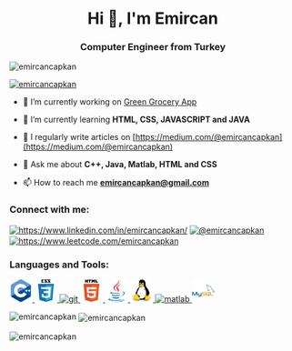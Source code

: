 <h1 align="center">Hi 👋, I'm Emircan</h1>
<h3 align="center">Computer Engineer from Turkey</h3>

<p align="left"> <img src="https://komarev.com/ghpvc/?username=emircancapkan&label=Profile%20views&color=0e75b6&style=flat" alt="emircancapkan" /> </p>

<p align="left"> <a href="https://github.com/ryo-ma/github-profile-trophy"><img src="https://github-profile-trophy.vercel.app/?username=emircancapkan" alt="emircancapkan" /></a> </p>

- 🔭 I’m currently working on [Green Grocery App](https://github.com/emircancapkan/Green-Grocery-App)

- 🌱 I’m currently learning **HTML, CSS, JAVASCRIPT and JAVA**

- 📝 I regularly write articles on [https://medium.com/@emircancapkan](https://medium.com/@emircancapkan)

- 💬 Ask me about **C++, Java, Matlab, HTML and CSS**

- 📫 How to reach me **emircancapkan@gmail.com**

<h3 align="left">Connect with me:</h3>
<p align="left">
<a href="https://linkedin.com/in/https://www.linkedin.com/in/emircancapkan/" target="blank"><img align="center" src="https://raw.githubusercontent.com/rahuldkjain/github-profile-readme-generator/master/src/images/icons/Social/linked-in-alt.svg" alt="https://www.linkedin.com/in/emircancapkan/" height="30" width="40" /></a>
<a href="https://medium.com/@emircancapkan" target="blank"><img align="center" src="https://raw.githubusercontent.com/rahuldkjain/github-profile-readme-generator/master/src/images/icons/Social/medium.svg" alt="@emircancapkan" height="30" width="40" /></a>
<a href="https://www.leetcode.com/https://www.leetcode.com/emircancapkan" target="blank"><img align="center" src="https://raw.githubusercontent.com/rahuldkjain/github-profile-readme-generator/master/src/images/icons/Social/leet-code.svg" alt="https://www.leetcode.com/emircancapkan" height="30" width="40" /></a>
</p>

<h3 align="left">Languages and Tools:</h3>
<p align="left"> <a href="https://www.w3schools.com/cpp/" target="_blank" rel="noreferrer"> <img src="https://raw.githubusercontent.com/devicons/devicon/master/icons/cplusplus/cplusplus-original.svg" alt="cplusplus" width="40" height="40"/> </a> <a href="https://www.w3schools.com/css/" target="_blank" rel="noreferrer"> <img src="https://raw.githubusercontent.com/devicons/devicon/master/icons/css3/css3-original-wordmark.svg" alt="css3" width="40" height="40"/> </a> <a href="https://git-scm.com/" target="_blank" rel="noreferrer"> <img src="https://www.vectorlogo.zone/logos/git-scm/git-scm-icon.svg" alt="git" width="40" height="40"/> </a> <a href="https://www.w3.org/html/" target="_blank" rel="noreferrer"> <img src="https://raw.githubusercontent.com/devicons/devicon/master/icons/html5/html5-original-wordmark.svg" alt="html5" width="40" height="40"/> </a> <a href="https://www.java.com" target="_blank" rel="noreferrer"> <img src="https://raw.githubusercontent.com/devicons/devicon/master/icons/java/java-original.svg" alt="java" width="40" height="40"/> </a> <a href="https://www.linux.org/" target="_blank" rel="noreferrer"> <img src="https://raw.githubusercontent.com/devicons/devicon/master/icons/linux/linux-original.svg" alt="linux" width="40" height="40"/> </a> <a href="https://www.mathworks.com/" target="_blank" rel="noreferrer"> <img src="https://upload.wikimedia.org/wikipedia/commons/2/21/Matlab_Logo.png" alt="matlab" width="40" height="40"/> </a> <a href="https://www.mysql.com/" target="_blank" rel="noreferrer"> <img src="https://raw.githubusercontent.com/devicons/devicon/master/icons/mysql/mysql-original-wordmark.svg" alt="mysql" width="40" height="40"/> </a> </p>

<p><img align="left" src="https://github-readme-stats.vercel.app/api/top-langs?username=emircancapkan&show_icons=true&locale=en&layout=compact" alt="emircancapkan" /></p>

<p>&nbsp;<img align="center" src="https://github-readme-stats.vercel.app/api?username=emircancapkan&show_icons=true&locale=en" alt="emircancapkan" /></p>

<p><img align="center" src="https://github-readme-streak-stats.herokuapp.com/?user=emircancapkan&" alt="emircancapkan" /></p>
